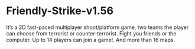 # Friendly-Strike-v1.56

 It’s a 2D fast-paced multiplayer shoot/platform game, two teams the player can choose from terrorist or counter-terrorist. Fight you friends or the computer. Up to 14 players can join a game!. And more than 16 maps.
